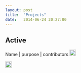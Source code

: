 ```yaml
---
layout: post
title:  "Projects"
date:   2014-06-24 20:27:00
---
```





## Active

Name | purpose | contributors
<img src="https://raw.githubusercontent.com/hbtlabs/oss-checklist/master/doc/icons/Misc-Settings-icon.png" width="20" title="TODO: add project"/>



<img src="https://raw.githubusercontent.com/hbtlabs/oss-checklist/master/doc/icons/Misc-Settings-icon.png" width="20" title="TODO: add google analytics"/>


